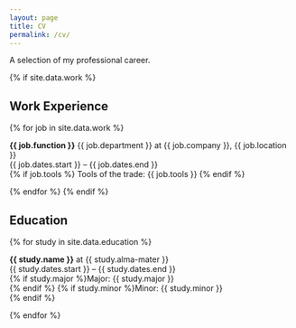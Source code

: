 ```yaml
---
layout: page
title: CV
permalink: /cv/
---
```


A selection of my professional career.

{% if site.data.work %}

## Work Experience

{% for job in site.data.work %}
<p>
<b>{{ job.function }}</b> {{ job.department }} at {{ job.company }}, {{ job.location }}<br />
<span class="post-meta">{{ job.dates.start }} &ndash; {{ job.dates.end }}</span><br />
{% if job.tools %}
Tools of the trade: {{ job.tools }}
{% endif %}
</p>
{% endfor %}
{% endif %}

## Education

{% for study in site.data.education %}
<p>
<b>{{ study.name }}</b> at {{ study.alma-mater }}<br />
<span class="post-meta">{{ study.dates.start }} &ndash; {{ study.dates.end }}</span><br />
{% if study.major %}Major: {{ study.major }}<br />{% endif %}
{% if study.minor %}Minor: {{ study.minor }}<br />{% endif %}
</p>
{% endfor %}
